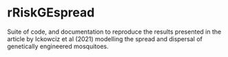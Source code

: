 # rRiskGEspread
Suite of code, and documentation to reproduce the results presented in the article by Ickowciz et al (2021) modelling the spread and dispersal of genetically engineered mosquitoes.
